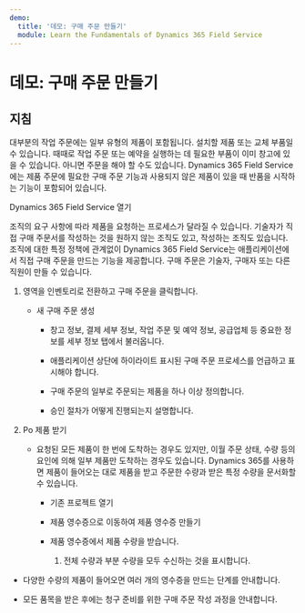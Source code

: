 ```yaml
---
demo:
  title: '데모: 구매 주문 만들기'
  module: Learn the Fundamentals of Dynamics 365 Field Service
---
```


# 데모: 구매 주문 만들기

## 지침

대부분의 작업 주문에는 일부 유형의 제품이 포함됩니다. 설치할 제품 또는 교체 부품일 수 있습니다. 때때로 작업 주문 또는 예약을 실행하는 데 필요한 부품이 이미 창고에 있을 수 있습니다. 아니면 주문을 해야 할 수도 있습니다. Dynamics 365 Field Service에는 제품 주문에 필요한 구매 주문 기능과 사용되지 않은 제품이 있을 때 반품을 시작하는 기능이 포함되어 있습니다. 

 

Dynamics 365 Field Service 열기 

 

조직의 요구 사항에 따라 제품을 요청하는 프로세스가 달라질 수 있습니다. 기술자가 직접 구매 주문서를 작성하는 것을 원하지 않는 조직도 있고, 작성하는 조직도 있습니다. 조직에 대한 특정 정책에 관계없이 Dynamics 365 Field Service는 애플리케이션에서 직접 구매 주문을 만드는 기능을 제공합니다. 구매 주문은 기술자, 구매자 또는 다른 직원이 만들 수 있습니다. 

1. 영역을 인벤토리로 전환하고 구매 주문을 클릭합니다.

    - 새 구매 주문 생성

        - 창고 정보, 결제 세부 정보, 작업 주문 및 예약 정보, 공급업체 등 중요한 정보를 세부 정보 탭에서 불러옵니다. 

        - 애플리케이션 상단에 하이라이트 표시된 구매 주문 프로세스를 언급하고 표시해야 합니다. 

        - 구매 주문의 일부로 주문되는 제품을 하나 이상 정의합니다. 

        - 승인 절차가 어떻게 진행되는지 설명합니다.

2. Po 제품 받기

    - 요청된 모든 제품이 한 번에 도착하는 경우도 있지만, 이월 주문 상태, 수량 등의 요인에 의해 일부 제품만 도착하는 경우도 있습니다. Dynamics 365를 사용하면 제품이 들어오는 대로 제품을 받고 주문한 수량과 받은 특정 수량을 문서화할 수 있습니다. 

        - 기존 프로젝트 열기

        - 제품 영수증으로 이동하여 제품 영수증 만들기

        - 제품 영수증에서 제품 수량을 받습니다. 

            1. 전체 수량과 부분 수량을 모두 수신하는 것을 표시합니다. 

- 다양한 수량의 제품이 들어오면 여러 개의 영수증을 만드는 단계를 안내합니다. 

- 모든 품목을 받은 후에는 청구 준비를 위한 구매 주문 작성 과정을 안내합니다. 
